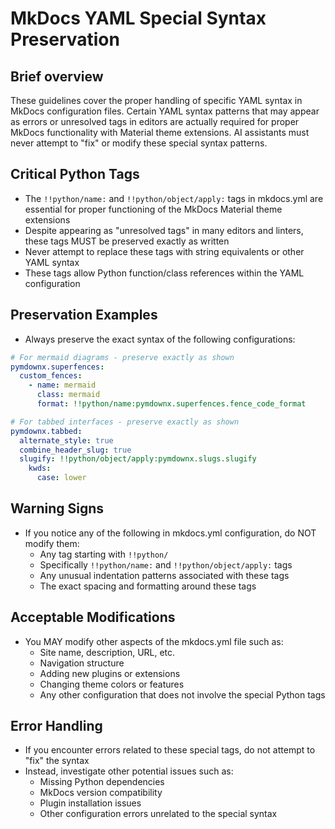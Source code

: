# MkDocs YAML Special Syntax Preservation

## Brief overview

These guidelines cover the proper handling of specific YAML syntax in MkDocs configuration files. Certain YAML syntax patterns that may appear as errors or unresolved tags in editors are actually required for proper MkDocs functionality with Material theme extensions. AI assistants must never attempt to "fix" or modify these special syntax patterns.

## Critical Python Tags

- The `!!python/name:` and `!!python/object/apply:` tags in mkdocs.yml are essential for proper functioning of the MkDocs Material theme extensions
- Despite appearing as "unresolved tags" in many editors and linters, these tags MUST be preserved exactly as written
- Never attempt to replace these tags with string equivalents or other YAML syntax
- These tags allow Python function/class references within the YAML configuration

## Preservation Examples

- Always preserve the exact syntax of the following configurations:

```yaml
# For mermaid diagrams - preserve exactly as shown
pymdownx.superfences:
  custom_fences:
    - name: mermaid
      class: mermaid
      format: !!python/name:pymdownx.superfences.fence_code_format

# For tabbed interfaces - preserve exactly as shown
pymdownx.tabbed:
  alternate_style: true
  combine_header_slug: true
  slugify: !!python/object/apply:pymdownx.slugs.slugify
    kwds:
      case: lower
```

## Warning Signs

- If you notice any of the following in mkdocs.yml configuration, do NOT modify them:
  - Any tag starting with `!!python/`
  - Specifically `!!python/name:` and `!!python/object/apply:` tags
  - Any unusual indentation patterns associated with these tags
  - The exact spacing and formatting around these tags

## Acceptable Modifications

- You MAY modify other aspects of the mkdocs.yml file such as:
  - Site name, description, URL, etc.
  - Navigation structure
  - Adding new plugins or extensions
  - Changing theme colors or features
  - Any other configuration that does not involve the special Python tags

## Error Handling

- If you encounter errors related to these special tags, do not attempt to "fix" the syntax
- Instead, investigate other potential issues such as:
  - Missing Python dependencies
  - MkDocs version compatibility
  - Plugin installation issues
  - Other configuration errors unrelated to the special syntax
